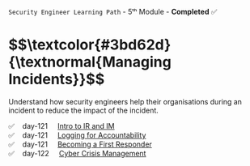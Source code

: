 <code>Security Engineer Learning Path</code> - 5ᵗʰ Module - <strong>Completed</strong> ✅
<h1 align="left"> $$\textcolor{#3bd62d}{\textnormal{Managing Incidents}}$$ </h1>
<p>Understand how security engineers help their organisations during an incident to reduce the impact of the incident.</p>


✅  &nbsp;&nbsp;  day-121 &nbsp;&nbsp;&nbsp;  [Intro to IR and IM](https://github.com/RosanaFSS/TryHackMe/blob/Security-Engineer-learning-path/5.1.%20Intro%20to%20IR%20and%20IM.md)<br>
✅  &nbsp;&nbsp;  day-121 &nbsp;&nbsp;&nbsp;  [Logging for Accountability](https://github.com/RosanaFSS/TryHackMe/blob/Security-Engineer-learning-path/5.2.%20Logging%20for%20Accountability.md)<br>
✅  &nbsp;&nbsp;  day-121 &nbsp;&nbsp;&nbsp;  [Becoming a First Responder](https://github.com/RosanaFSS/TryHackMe/blob/Security-Engineer-learning-path/5.3.%20Becoming%20a%20First%20Responder.md)<br>
✅  &nbsp;&nbsp;  day-122 &nbsp;&nbsp;&nbsp;  [Cyber Crisis Management](https://github.com/RosanaFSS/TryHackMe/blob/Security-Engineer-learning-path/5.4.%20Cyber%20Crisis%20Management.md)<br>
